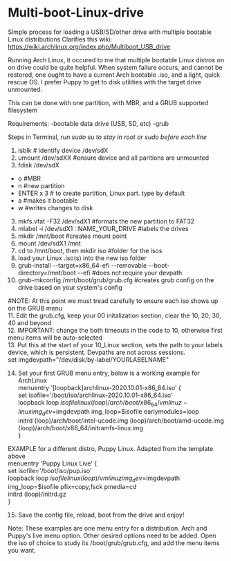 # Multi-boot-Linux-drive
Simple process for loading a USB/SD/other drive with multiple bootable Linux distributions
Clarifies this wiki: https://wiki.archlinux.org/index.php/Multiboot_USB_drive

Running Arch Linux, it occured to me that multiple bootable Linux distros on on drive could be quite helpful. When system failure occurs, and cannot be restored, one ought to have a current Arch bootable .iso, and a light, quick rescue OS. I prefer Puppy to get to disk utilities with the target drive unmounted.

This can be done with one partition, with MBR, and a GRUB supported filesystem

Requirements:
-bootable data drive (USB, SD, etc)
-grub

Steps in Terminal, *run sudo su to stay in root or sudo before each line*

1. lsblk # identify device /dev/sdX
2. umount /dev/sdXX #ensure device and all paritions are unmounted 
2. fdisk /dev/sdX
  - o #MBR
  - n #new partition
  - ENTER x 3 # to create partition, Linux part. type by default
  - a #makes it bootable
  - w #writes changes to disk
3. mkfs.vfat -F32 /dev/sdX1 #formats the new partition to FAT32
4. mlabel -i /dev/sdX1 ::NAME_YOUR_DRIVE #labels the drives
5. mkdir /mnt/boot #creates mount point
6. mount /dev/sdX1 /mnt
7. cd to /mnt/boot, then mkdir iso #folder for the isos
8. load your Linux .iso(s) into the new iso folder
9. grub-install --target=x86_64-efi --removable --boot-directory=/mnt/boot --efi #does not require your devpath
10. grub-mkconfig /mnt/boot/grub/grub.cfg #creates grub config on the drive based on your system's config

#NOTE: At this point we must tread carefully to ensure each iso shows up on the GRUB menu  
11. Edit the grub.cfg, keep your 00 initalization section, clear the 10, 20, 30, 40 and beyond  
12. IMPORTANT: change the both timeouts in the code to 10, otherwise first menu items will be auto-selected  
13. Put this at the start of your 10_Linux section, sets the path to your labels device, which is persistent. Devpaths are not across sessions.  
set imgdevpath="/dev/disk/by-label/YOURLABELNAME"

14. Set your first GRUB menu entry, below is a working example for ArchLinux  
menuentry '[loopback]archlinux-2020.10.01-x86_64.iso' {  
	set isofile='/boot/iso/archlinux-2020.10.01-x86_64.iso'  
	loopback loop $isofile  
	linux (loop)/arch/boot/x86_64/vmlinuz-linux img_dev=$imgdevpath img_loop=$isofile earlymodules=loop  
	initrd (loop)/arch/boot/intel-ucode.img (loop)/arch/boot/amd-ucode.img (loop)/arch/boot/x86_64/initramfs-linux.img  
}  

EXAMPLE for a different distro, Puppy Linux. Adapted from the template above  
menuentry 'Puppy Linux Live' {  
        set isofile='/boot/iso/pup.iso'  
        loopback loop $isofile  
        linux (loop)/vmlinuz img_dev=$imgdevpath img_loop=$isofile pfix=copy,fsck pmedia=cd  
        initrd (loop)/initrd.gz  
}  

15. Save the config file, reload, boot from the drive and enjoy!  

Note: These examples are one menu entry for a distribution. Arch and Puppy's live menu option. Other desired options need to be added.
Open the iso of choice to study its /boot/grub/grub.cfg, and add the menu items you want.
